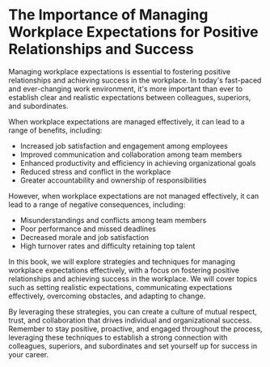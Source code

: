 The Importance of Managing Workplace Expectations for Positive Relationships and Success
=================================================================================================================

Managing workplace expectations is essential to fostering positive relationships and achieving success in the workplace. In today's fast-paced and ever-changing work environment, it's more important than ever to establish clear and realistic expectations between colleagues, superiors, and subordinates.

When workplace expectations are managed effectively, it can lead to a range of benefits, including:

* Increased job satisfaction and engagement among employees
* Improved communication and collaboration among team members
* Enhanced productivity and efficiency in achieving organizational goals
* Reduced stress and conflict in the workplace
* Greater accountability and ownership of responsibilities

However, when workplace expectations are not managed effectively, it can lead to a range of negative consequences, including:

* Misunderstandings and conflicts among team members
* Poor performance and missed deadlines
* Decreased morale and job satisfaction
* High turnover rates and difficulty retaining top talent

In this book, we will explore strategies and techniques for managing workplace expectations effectively, with a focus on fostering positive relationships and achieving success in the workplace. We will cover topics such as setting realistic expectations, communicating expectations effectively, overcoming obstacles, and adapting to change.

By leveraging these strategies, you can create a culture of mutual respect, trust, and collaboration that drives individual and organizational success. Remember to stay positive, proactive, and engaged throughout the process, leveraging these techniques to establish a strong connection with colleagues, superiors, and subordinates and set yourself up for success in your career.
